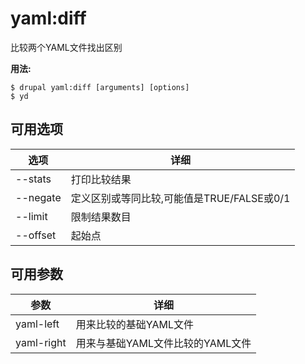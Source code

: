 # yaml:diff
比较两个YAML文件找出区别

**用法:**
```
$ drupal yaml:diff [arguments] [options] 
$ yd  
```

## 可用选项
选项 | 详细
-------|-------------
--stats | 打印比较结果
--negate | 定义区别或等同比较,可能值是TRUE/FALSE或0/1
--limit | 限制结果数目
--offset | 起始点

## 可用参数
参数 | 详细
---------|-------------
yaml-left | 用来比较的基础YAML文件
yaml-right | 用来与基础YAML文件比较的YAML文件
